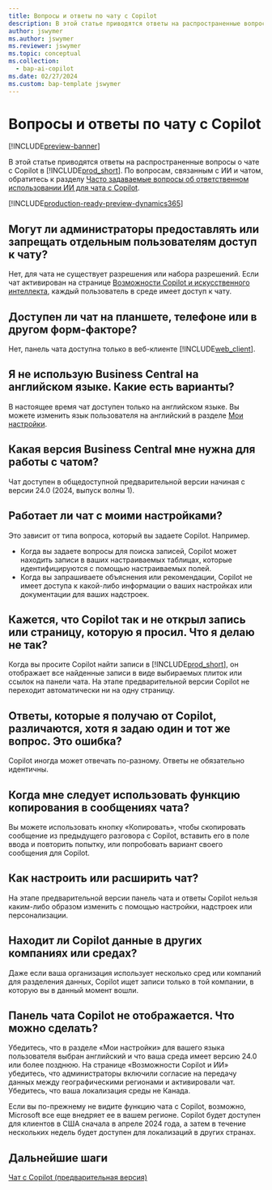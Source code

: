 ```yaml
---
title: Вопросы и ответы по чату с Copilot
description: В этой статье приводятся ответы на распространенные вопросы о чате с Copilot в Business Central.
author: jswymer
ms.author: jswymer
ms.reviewer: jswymer
ms.topic: conceptual
ms.collection:
  - bap-ai-copilot
ms.date: 02/27/2024
ms.custom: bap-template jswymer
---
```

# <a name="chat-with-copilot-faq"></a>Вопросы и ответы по чату с Copilot

[!INCLUDE[preview-banner](includes/preview-banner.md)]

В этой статье приводятся ответы на распространенные вопросы о чате с Copilot в [!INCLUDE[prod_short](includes/prod_short.md)]. По вопросам, связанным с ИИ и чатом, обратитесь к разделу [Часто задаваемые вопросы об ответственном использовании ИИ для чата с Copilot](faqs-chat-with-copilot.md).

[!INCLUDE[production-ready-preview-dynamics365](includes/production-ready-preview-dynamics365.md)]

## <a name="can-admins-grant-or-deny-permission-to-individual-users-to-get-access-to-chat"></a>Могут ли администраторы предоставлять или запрещать отдельным пользователям доступ к чату?

Нет, для чата не существует разрешения или набора разрешений. Если чат активирован на странице [Возможности Copilot и искусственного интеллекта](enable-ai.md), каждый пользователь в среде имеет доступ к чату.
 
## <a name="is-chat-available-on-tablet-phone-or-other-form-factors"></a>Доступен ли чат на планшете, телефоне или в другом форм-факторе?

Нет, панель чата доступна только в веб-клиенте [!INCLUDE[web_client](includes/web_client.md)].

## <a name="i-dont-use-business-central-in-english-what-are-my-options"></a>Я не использую Business Central на английском языке. Какие есть варианты?

В настоящее время чат доступен только на английском языке. Вы можете изменить язык пользователя на английский в разделе [Мои настройки](ui-change-basic-settings.md#language).

## <a name="which-business-central-version-do-i-need-to-experience-chat"></a>Какая версия Business Central мне нужна для работы с чатом?

Чат доступен в общедоступной предварительной версии начиная с версии 24.0 (2024, выпуск волны 1).

## <a name="does-chat-work-with-my-customizations"></a>Работает ли чат с моими настройками?

Это зависит от типа вопроса, который вы задаете Copilot. Например.

- Когда вы задаете вопросы для поиска записей, Copilot может находить записи в ваших настраиваемых таблицах, которые идентифицируются с помощью настраиваемых полей.
- Когда вы запрашиваете объяснения или рекомендации, Copilot не имеет доступа к какой-либо информации о ваших настройках или документации для ваших надстроек.

## <a name="copilot-never-seems-to-open-the-record-or-page-i-asked-for-what-am-i-doing-wrong"></a>Кажется, что Copilot так и не открыл запись или страницу, которую я просил. Что я делаю не так?

Когда вы просите Copilot найти записи в [!INCLUDE[prod_short](includes/prod_short.md)], он отображает все найденные записи в виде выбираемых плиток или ссылок на панели чата. На этапе предварительной версии Copilot не переходит автоматически ни на одну страницу.

## <a name="the-answers-i-get-from-copilot-vary-even-though-i-ask-the-same-question-is-it-a-bug"></a>Ответы, которые я получаю от Copilot, различаются, хотя я задаю один и тот же вопрос. Это ошибка?

Copilot иногда может отвечать по-разному. Ответы не обязательно идентичны.

## <a name="when-should-i-use-the-copy-function-on-chat-messages"></a>Когда мне следует использовать функцию копирования в сообщениях чата?

Вы можете использовать кнопку «Копировать», чтобы скопировать сообщение из предыдущего разговора с Copilot, вставить его в поле ввода и повторить попытку, или попробовать вариант своего сообщения для Copilot.

## <a name="how-do-i-customize-or-extend-chat"></a>Как настроить или расширить чат?

На этапе предварительной версии панель чата и ответы Copilot нельзя каким-либо образом изменить с помощью настройки, надстроек или персонализации.

## <a name="does-copilot-find-data-in-other-companies-or-environments"></a>Находит ли Copilot данные в других компаниях или средах?

Даже если ваша организация использует несколько сред или компаний для разделения данных, Copilot ищет записи только в той компании, в которую вы в данный момент вошли.

## <a name="the-copilot-chat-pane-doesnt-show-what-can-i-do"></a>Панель чата Copilot не отображается. Что можно сделать?

Убедитесь, что в разделе «Мои настройки» для вашего языка пользователя выбран английский и что ваша среда имеет версию 24.0 или более позднюю. На странице «Возможности Copilot и ИИ» убедитесь, что администраторы включили согласие на передачу данных между географическими регионами и активировали чат. Убедитесь, что ваша локализация среды не Канада.

Если вы по-прежнему не видите функцию чата с Copilot, возможно, Microsoft все еще внедряет ее в вашем регионе. Copilot будет доступен для клиентов в США сначала в апреле 2024 года, а затем в течение нескольких недель будет доступен для локализаций в других странах.

## <a name="next-steps"></a>Дальнейшие шаги

[Чат с Copilot (предварительная версия)](chat-with-copilot.md)
